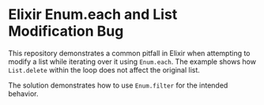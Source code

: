 # Elixir Enum.each and List Modification Bug

This repository demonstrates a common pitfall in Elixir when attempting to modify a list while iterating over it using `Enum.each`.  The example shows how `List.delete` within the loop does not affect the original list.

The solution demonstrates how to use `Enum.filter` for the intended behavior.